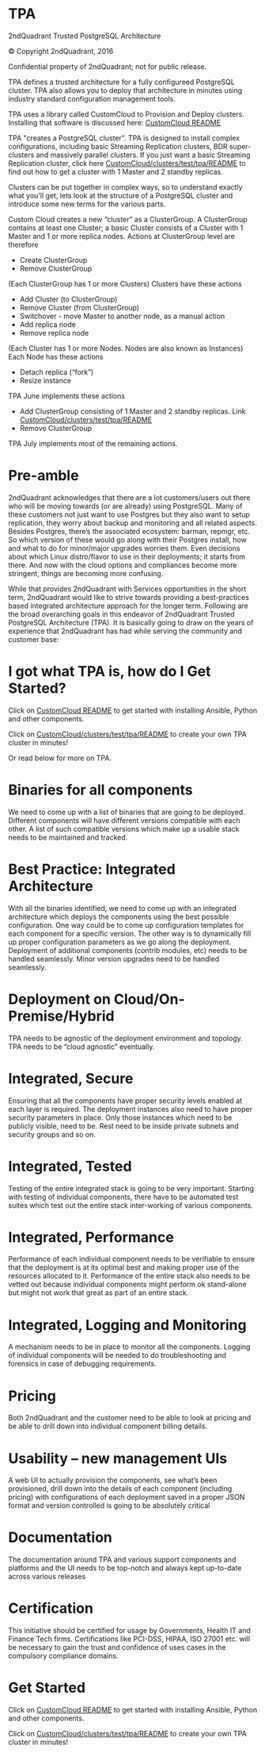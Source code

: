 # TPA
2ndQuadrant Trusted PostgreSQL Architecture

© Copyright 2ndQuadrant, 2016

Confidential property of 2ndQuadrant; not for public release.

TPA defines a trusted architecture for a fully configureed PostgreSQL cluster.
TPA also allows you to deploy that architecture in minutes using industry standard
configuration management tools.

TPA uses a library called CustomCloud to Provision and Deploy clusters.
Installing that software is discussed here: [CustomCloud README](CustomCloud/README.md)

TPA "creates a PostgreSQL cluster". TPA is designed to install complex configurations,
including basic Streaming Replication clusters, BDR super-clusters and massively
parallel clusters.
If you just want a basic Streaming Replication cluster, click here
[CustomCloud/clusters/test/tpa/README](CustomCloud/clusters/test/tpa/README.md)
to find out how to get a cluster with 1 Master and 2 standby replicas.

Clusters can be put together in complex ways, so to understand exactly what you'll get, lets look at the structure
of a PostgreSQL cluster and introduce some new terms for the various parts. 

Custom Cloud creates a new “cluster” as a ClusterGroup.
A ClusterGroup contains at least one Cluster; a basic Cluster consists of a Cluster with 1 Master and 1 or more replica nodes.
Actions at ClusterGroup level are therefore
* Create ClusterGroup
* Remove ClusterGroup

(Each ClusterGroup has 1 or more Clusters)
Clusters have these actions
* Add Cluster (to ClusterGroup)
* Remove Cluster (from ClusterGroup)
* Switchover - move Master to another node, as a manual action
* Add replica node
* Remove replica node

(Each Cluster has 1 or more Nodes. Nodes are also known as Instances)
Each Node has these actions
* Detach replica (“fork”)
* Resize instance

TPA June implements these actions
* Add ClusterGroup consisting of 1 Master and 2 standby replicas.
Link [CustomCloud/clusters/test/tpa/README](CustomCloud/clusters/test/tpa/README.md)
* Remove ClusterGroup

TPA July implements most of the remaining actions.


Pre-amble
=========
2ndQuadrant acknowledges that there are a lot customers/users out there who
will be moving towards (or are already) using PostgreSQL. Many of these
customers not just want to use Postgres but they also want to setup
replication, they worry about backup and monitoring and all related aspects.
Besides Postgres, there’s the associated ecosystem: barman, repmgr, etc. So
which version of these would go along with their Postgres install, how and what
to do for minor/major upgrades worries them. Even decisions about which Linux
distro/flavor to use in their deployments; it starts from there. And now with
the cloud options and compliances become more stringent, things are becoming
more confusing.

While that provides 2ndQuadrant with Services opportunities in the short term,
2ndQuadrant would like to strive towards providing a best-practices based
integrated architecture approach for the longer term. Following are the broad
overarching goals in this endeavor of 2ndQuadrant Trusted PostgreSQL
Architecture (TPA). It is basically going to draw on the years of experience
that 2ndQuadrant has had while serving the community and customer base:

I got what TPA is, how do I Get Started?
========================================
Click on [CustomCloud README](CustomCloud/README.md) to get started with
installing Ansible, Python and other components.

Click on [CustomCloud/clusters/test/tpa/README](CustomCloud/clusters/test/tpa/README.md)
to create your own TPA cluster in minutes!

Or read below for more on TPA.

Binaries for all components
===========================
We need to come up with a list of binaries that are going to be deployed.
Different components will have different versions compatible with each other. A
list of such compatible versions which make up a usable stack needs to be
maintained and tracked.

Best Practice: Integrated Architecture
======================================
With all the binaries identified, we need to come up with an integrated
architecture which deploys the components using the best possible
configuration. One way could be to come up configuration templates for each
component for a specific version. The other way is to dynamically fill up
proper configuration parameters as we go along the deployment.  Deployment of
additional components (contrib modules, etc) needs to be handled seamlessly.
Minor version upgrades need to be handled seamlessly.

Deployment on Cloud/On-Premise/Hybrid
======================================
TPA needs to be agnostic of the deployment environment and topology. TPA needs
to be “cloud agnostic” eventually.

Integrated, Secure
==================
Ensuring that all the components have proper security levels enabled at each
layer is required. The deployment instances also need to have proper security
parameters in place. Only those instances which need to be publicly visible,
need to be. Rest need to be inside private subnets and security groups and so
on.

Integrated, Tested
==================
Testing of the entire integrated stack is going to be very important. Starting
with testing of individual components, there have to be automated test suites
which test out the entire stack inter-working of various components.

Integrated, Performance
=======================
Performance of each individual component needs to be verifiable to ensure that
the deployment is at its optimal best and making proper use of the resources
allocated to it.  Performance of the entire stack also needs to be vetted out
because individual components might perform ok stand-alone but might not work
that great as part of an entire stack.

Integrated, Logging and Monitoring
==================================
A mechanism needs to be in place to monitor all the components.  Logging of
individual components will be needed to do troubleshooting and forensics in
case of debugging requirements.

Pricing
=======
Both 2ndQuadrant and the customer need to be able to look at pricing and be
able to drill down into individual component billing details.

Usability – new management UIs
==============================
A web UI to actually provision the components, see what’s been provisioned,
drill down into the details of each component (including pricing) with
configurations of each deployment saved in a proper JSON format and version
controlled is going to be absolutely critical

Documentation
=============
The documentation around TPA and various support components and platforms and
the UI needs to be top-notch and always kept up-to-date across various releases

Certification
=============
This initiative should be certified for usage by Governments, Health IT and
Finance Tech firms. Certifications like PCI-DSS, HIPAA, ISO 27001 etc. will be
necessary to gain the trust and confidence of uses cases in the compulsory
compliance domains.

Get Started
===========
Click on [CustomCloud README](CustomCloud/README.md) to get started with
installing Ansible, Python and other components.

Click on [CustomCloud/clusters/test/tpa/README](CustomCloud/clusters/test/tpa/README.md)
to create your own TPA cluster in minutes!
